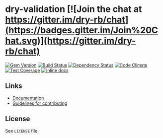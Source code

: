 [gem]: https://rubygems.org/gems/dry-validation
[travis]: https://travis-ci.org/dry-rb/dry-validation
[gemnasium]: https://gemnasium.com/dry-rb/dry-validation
[codeclimate]: https://codeclimate.com/github/dry-rb/dry-validation
[coveralls]: https://coveralls.io/r/dry-rb/dry-validation
[inchpages]: http://inch-ci.org/github/dry-rb/dry-validation

# dry-validation [![Join the chat at https://gitter.im/dry-rb/chat](https://badges.gitter.im/Join%20Chat.svg)](https://gitter.im/dry-rb/chat)

[![Gem Version](https://badge.fury.io/rb/dry-validation.svg)][gem]
[![Build Status](https://travis-ci.org/dry-rb/dry-validation.svg?branch=master)][travis]
[![Dependency Status](https://gemnasium.com/dry-rb/dry-validation.svg)][gemnasium]
[![Code Climate](https://codeclimate.com/github/dry-rb/dry-validation/badges/gpa.svg)][codeclimate]
[![Test Coverage](https://codeclimate.com/github/dry-rb/dry-validation/badges/coverage.svg)][codeclimate]
[![Inline docs](http://inch-ci.org/github/dry-rb/dry-validation.svg?branch=master)][inchpages]

## Links

* [Documentation](http://dry-rb.org/gems/dry-validation)
* [Guidelines for contributing](CONTRIBUTING.md)

## License

See `LICENSE` file.
